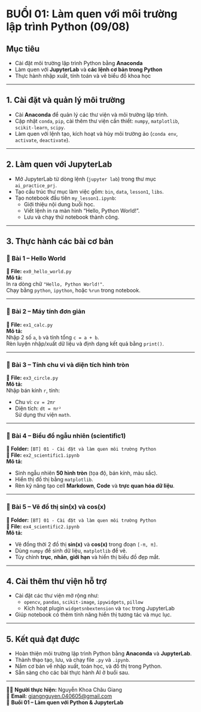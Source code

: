 # BUỔI 01: Làm quen với môi trường lập trình Python (09/08)

## Mục tiêu
- Cài đặt môi trường lập trình Python bằng **Anaconda**  
- Làm quen với **JupyterLab** và **các lệnh cơ bản trong Python**  
- Thực hành nhập xuất, tính toán và vẽ biểu đồ khoa học  

---

## 1. Cài đặt và quản lý môi trường
- Cài **Anaconda** để quản lý các thư viện và môi trường lập trình.  
- Cập nhật `conda`, `pip`, cài thêm thư viện cần thiết: `numpy`, `matplotlib`, `scikit-learn`, `scipy`.  
- Làm quen với lệnh tạo, kích hoạt và hủy môi trường ảo (`conda env`, `activate`, `deactivate`).  

---

## 2. Làm quen với JupyterLab
- Mở JupyterLab từ dòng lệnh (`jupyter lab`) trong thư mục `ai_practice_prj`.  
- Tạo cấu trúc thư mục làm việc gồm: `bin`, `data`, `lesson1`, `libs`.  
- Tạo notebook đầu tiên `my_lesson1.ipynb`:
  - Giới thiệu nội dung buổi học.  
  - Viết lệnh in ra màn hình “Hello, Python World!”.  
  - Lưu và chạy thử notebook thành công.  

---

## 3. Thực hành các bài cơ bản

### 🔹 Bài 1 – Hello World  
**📄 File:** `ex0_hello_world.py`  
**Mô tả:**  
In ra dòng chữ `"Hello, Python World!"`.  
Chạy bằng `python`, `ipython`, hoặc `%run` trong notebook.  

---

### 🔹 Bài 2 – Máy tính đơn giản  
**📄 File:** `ex1_calc.py`  
**Mô tả:**  
Nhập 2 số `a`, `b` và tính tổng `c = a + b`.  
Rèn luyện nhập/xuất dữ liệu và định dạng kết quả bằng `print()`.  

---

### 🔹 Bài 3 – Tính chu vi và diện tích hình tròn  
**📄 File:** `ex3_circle.py`  
**Mô tả:**  
Nhập bán kính `r`, tính:  
- Chu vi: `cv = 2πr`  
- Diện tích: `dt = πr²`  
Sử dụng thư viện `math`.  

---

### 🔹 Bài 4 – Biểu đồ ngẫu nhiên (scientific1)  
**📂 Folder:** `[BT] 01 - Cài đặt và làm quen môi trường Python`  
**📄 File:** `ex2_scientific1.ipynb`  
**Mô tả:**  
- Sinh ngẫu nhiên **50 hình tròn** (tọa độ, bán kính, màu sắc).  
- Hiển thị đồ thị bằng `matplotlib`.  
- Rèn kỹ năng tạo cell **Markdown**, **Code** và **trực quan hóa dữ liệu**.  

---

### 🔹 Bài 5 – Vẽ đồ thị sin(x) và cos(x) 
**📂 Folder:** `[BT] 01 - Cài đặt và làm quen môi trường Python`  
**📄 File:** `ex4_scientific2.ipynb`  
**Mô tả:**  
- Vẽ đồng thời 2 đồ thị **sin(x)** và **cos(x)** trong đoạn `[-π, π]`.  
- Dùng `numpy` để sinh dữ liệu, `matplotlib` để vẽ.  
- Tùy chỉnh **trục**, **nhãn**, **giới hạn** và hiển thị biểu đồ đẹp mắt.  

---

## 4. Cài thêm thư viện hỗ trợ
- Cài đặt các thư viện mở rộng như:
  - `opencv`, `pandas`, `scikit-image`, `ipywidgets`, `pillow`  
  - Kích hoạt plugin `widgetsnbextension` và `toc` trong JupyterLab  
- Giúp notebook có thêm tính năng hiển thị tương tác và mục lục.  

---

## 5. Kết quả đạt được
- Hoàn thiện môi trường lập trình Python bằng **Anaconda** và **JupyterLab**.  
- Thành thạo tạo, lưu, và chạy file `.py` và `.ipynb`.  
- Nắm cơ bản về nhập xuất, toán học, và đồ thị trong Python.  
- Sẵn sàng cho các bài thực hành AI ở buổi sau.  

---

👩‍💻 **Người thực hiện:** Nguyễn Khoa Châu Giang  
📧 **Email:** giangnguyen.040605@gmail.com  
📅 **Buổi 01 – Làm quen với Python & JupyterLab**


